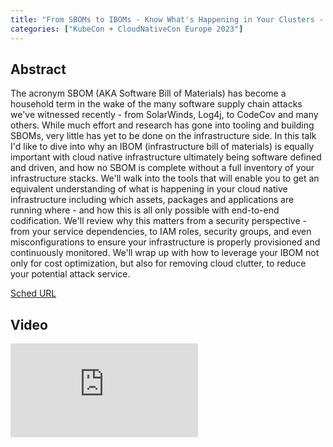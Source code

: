 ```yaml
---
title: "From SBOMs to IBOMs - Know What's Happening in Your Clusters - Ido Neeman, Firefly"
categories: ["KubeCon + CloudNativeCon Europe 2023"]
---
```


## Abstract

The acronym SBOM (AKA Software Bill of Materials) has become a household term in the wake of the many software supply chain attacks we've witnessed recently - from SolarWinds, Log4j, to CodeCov and many others. While much effort and research has gone into tooling and building SBOMs, very little has yet to be done on the infrastructure side. In this talk I'd like to dive into why an IBOM (infrastructure bill of materials) is equally important with cloud native infrastructure ultimately being software defined and driven, and how no SBOM is complete without a full inventory of your infrastructure stacks. We'll walk into the tools that will enable you to get an equivalent understanding of what is happening in your cloud native infrastructure including which assets, packages and applications are running where - and how this is all only possible with end-to-end codification. We'll review why this matters from a security perspective - from your service dependencies, to IAM roles, security groups, and even misconfigurations to ensure your infrastructure is properly provisioned and continuously monitored. We'll wrap up with how to leverage your IBOM not only for cost optimization, but also for removing cloud clutter, to reduce your potential attack service.

[Sched URL](https://kccnceu2023.sched.com/event/2115ecf6d09822350db03407812f1ed7)

## Video

<iframe src="https://www.youtube.com/embed/of6HC26f4i4" frameborder="0" allow="accelerometer; autoplay; encrypted-media; gyroscope; picture-in-picture" allowfullscreen></iframe>
